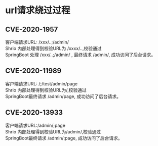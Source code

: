 # url请求绕过过程
## CVE-2020-1957
客户端请求URL: /xxx/..;/admin/  
Shrio 内部处理得到校验URL为 /xxxx/..,校验通过  
SpringBoot 处理 /xxx/..;/admin/ , 最终请求 /admin/, 成功访问了后台请求。

## CVE-2020-11989
客户端请求URL: /;/test/admin/page  
Shrio 内部处理得到校验URL为/,校验通过  
SpringBoot最终请求 /admin/page, 成功访问了后台请求。

## CVE-2020-13933
客户端请求URL:/admin/;page  
Shrio 内部处理得到校验URL为/admin/,校验通过  
SpringBoot最终请求 /admin/;page, 成功访问了后台请求。